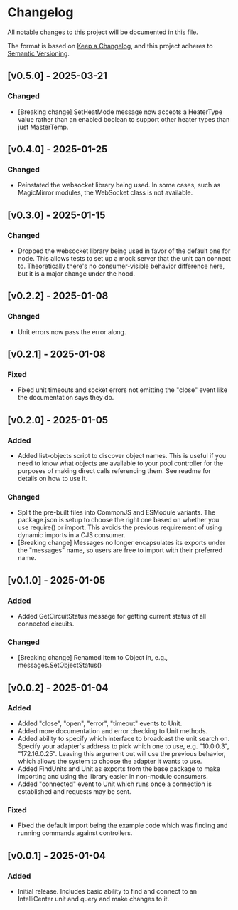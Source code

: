 # Changelog

All notable changes to this project will be documented in this file.

The format is based on [Keep a Changelog](https://keepachangelog.com/en/1.1.0/),
and this project adheres to [Semantic Versioning](https://semver.org/spec/v2.0.0.html).

## [v0.5.0] - 2025-03-21

### Changed

- [Breaking change] SetHeatMode message now accepts a HeaterType value rather than an enabled boolean to support other heater types than just MasterTemp.

## [v0.4.0] - 2025-01-25

### Changed

- Reinstated the websocket library being used. In some cases, such as MagicMirror modules, the WebSocket class is not available.

## [v0.3.0] - 2025-01-15

### Changed

- Dropped the websocket library being used in favor of the default one for node. This allows tests to set up a mock server that the unit can connect to. Theoretically there's no consumer-visible behavior difference here, but it is a major change under the hood.

## [v0.2.2] - 2025-01-08

### Changed

- Unit errors now pass the error along.

## [v0.2.1] - 2025-01-08

### Fixed

- Fixed unit timeouts and socket errors not emitting the "close" event like the documentation says they do.

## [v0.2.0] - 2025-01-05

### Added

- Added list-objects script to discover object names. This is useful if you need to know what objects are available to your pool controller for the purposes of making direct calls referencing them. See readme for details on how to use it.

### Changed

- Split the pre-built files into CommonJS and ESModule variants. The package.json is setup to choose the right one based on whether you use require() or import. This avoids the previous requirement of using dynamic imports in a CJS consumer.
- [Breaking change] Messages no longer encapsulates its exports under the "messages" name, so users are free to import with their preferred name.

## [v0.1.0] - 2025-01-05

### Added

- Added GetCircuitStatus message for getting current status of all connected circuits.

### Changed

- [Breaking change] Renamed Item to Object in, e.g., messages.SetObjectStatus()

## [v0.0.2] - 2025-01-04

### Added

- Added "close", "open", "error", "timeout" events to Unit.
- Added more documentation and error checking to Unit methods.
- Added ability to specify which interface to broadcast the unit search on. Specify your adapter's address to pick which one to use, e.g. "10.0.0.3", "172.16.0.25". Leaving this argument out will use the previous behavior, which allows the system to choose the adapter it wants to use.
- Added FindUnits and Unit as exports from the base package to make importing and using the library easier in non-module consumers.
- Added "connected" event to Unit which runs once a connection is established and requests may be sent.

### Fixed

- Fixed the default import being the example code which was finding and running commands against controllers.

## [v0.0.1] - 2025-01-04

### Added

- Initial release. Includes basic ability to find and connect to an IntelliCenter unit and query and make changes to it.
